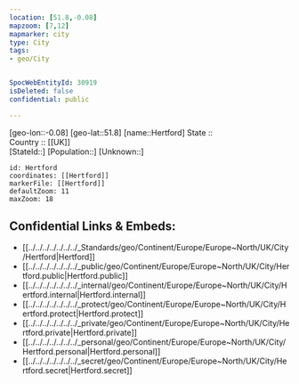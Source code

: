```yaml
---
location: [51.8,-0.08] 
mapzoom: [7,12] 
mapmarker: city 
type: City
tags:
- geo/City


SpocWebEntityId: 30919
isDeleted: false
confidential: public

---
```

[geo-lon::-0.08] 
[geo-lat::51.8] 
[name::Hertford] 
State ::  
Country :: [[UK]]  
[StateId::] 
[Population::] 
[Unknown::] 


```leaflet
id: Hertford
coordinates: [[Hertford]] 
markerFile: [[Hertford]] 
defaultZoom: 11 
maxZoom: 18
```


## Confidential Links & Embeds: 
- [[../../../../../../../_Standards/geo/Continent/Europe/Europe~North/UK/City/Hertford|Hertford]] 
- [[../../../../../../../_public/geo/Continent/Europe/Europe~North/UK/City/Hertford.public|Hertford.public]] 
- [[../../../../../../../_internal/geo/Continent/Europe/Europe~North/UK/City/Hertford.internal|Hertford.internal]] 
- [[../../../../../../../_protect/geo/Continent/Europe/Europe~North/UK/City/Hertford.protect|Hertford.protect]] 
- [[../../../../../../../_private/geo/Continent/Europe/Europe~North/UK/City/Hertford.private|Hertford.private]] 
- [[../../../../../../../_personal/geo/Continent/Europe/Europe~North/UK/City/Hertford.personal|Hertford.personal]] 
- [[../../../../../../../_secret/geo/Continent/Europe/Europe~North/UK/City/Hertford.secret|Hertford.secret]] 
